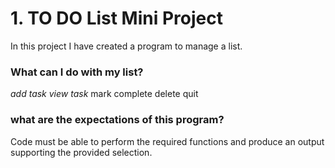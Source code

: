 
# 1. TO DO List Mini Project

In this project I have created a program to manage a list. 

### What can I do with my list?

*add task*
*view task*
mark complete
delete
quit

### what are the expectations of this program?

Code must be able to perform the required functions and produce an output supporting the provided selection. 
